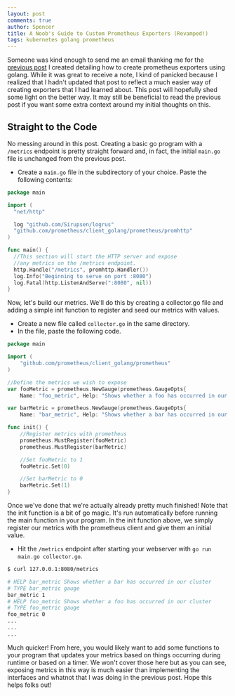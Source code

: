 ```yaml
---
layout: post
comments: true
author: Spencer
title: A Noob's Guide to Custom Prometheus Exporters (Revamped!)
tags: kubernetes golang prometheus
---
```


Someone was kind enough to send me an email thanking me for the [previous post](https://rsmitty.github.io/Prometheus-Exporters/) I created detailing how to create prometheus exporters using golang. While it was great to receive a note, I kind of panicked because I realized that I hadn't updated that post to reflect a much easier way of creating exporters that I had learned about. This post will hopefully shed some light on the better way. It may still be beneficial to read the previous post if you want some extra context around my initial thoughts on this.

## **Straight to the Code** ##

No messing around in this post. Creating a basic go program with a `/metrics` endpoint is pretty straight forward and, in fact, the initial `main.go` file is unchanged from the previous post.

- Create a `main.go` file in the subdirectory of your choice. Paste the following contents:

```go
package main

import (
  "net/http"

  log "github.com/Sirupsen/logrus"
  "github.com/prometheus/client_golang/prometheus/promhttp"
)

func main() {
  //This section will start the HTTP server and expose
  //any metrics on the /metrics endpoint.
  http.Handle("/metrics", promhttp.Handler())
  log.Info("Beginning to serve on port :8080")
  log.Fatal(http.ListenAndServe(":8080", nil))
}
```

Now, let's build our metrics. We'll do this by creating a collector.go file and adding a simple init function to register and seed our metrics with values.

- Create a new file called `collector.go` in the same directory.
- In the file, paste the following code.

```go
package main

import (
	"github.com/prometheus/client_golang/prometheus"
)

//Define the metrics we wish to expose
var fooMetric = prometheus.NewGauge(prometheus.GaugeOpts{
	Name: "foo_metric", Help: "Shows whether a foo has occurred in our cluster"})

var barMetric = prometheus.NewGauge(prometheus.GaugeOpts{
	Name: "bar_metric", Help: "Shows whether a bar has occurred in our cluster"})

func init() {
	//Register metrics with prometheus
	prometheus.MustRegister(fooMetric)
	prometheus.MustRegister(barMetric)

	//Set fooMetric to 1
	fooMetric.Set(0)

	//Set barMetric to 0
	barMetric.Set(1)
}
```

Once we've done that we're actually already pretty much finished! Note that the init function is a bit of go magic. It's run automatically before running the main function in your program. In the init function above, we simply register our metrics with the prometheus client and give them an initial value.

 - Hit the `/metrics` endpoint after starting your webserver with `go run main.go collector.go`.

```bash
$ curl 127.0.0.1:8080/metrics

# HELP bar_metric Shows whether a bar has occurred in our cluster
# TYPE bar_metric gauge
bar_metric 1
# HELP foo_metric Shows whether a foo has occurred in our cluster
# TYPE foo_metric gauge
foo_metric 0
...
...
...
```

Much quicker! From here, you would likely want to add some functions to your program that updates your metrics based on things occurring during runtime or based on a timer. We won't cover those here but as you can see, exposing metrics in this way is much easier than implementing the interfaces and whatnot that I was doing in the previous post. Hope this helps folks out!
